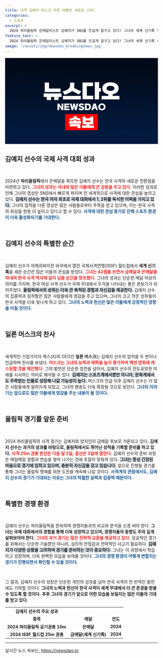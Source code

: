 ```yaml
---
title: 사격 김예지 머스크 극찬 여행의 새로운 스타!
categories:
  - 스포츠
excerpt: >
  2024 파리올림픽 은메달리스트 김예지가 SNS를 뜨겁게 달구고 있다! 그녀의 세계 신기록 세운 순간에 일론 머스크도 찬사를 보냈다. 김예지의 활약, 그리고 스릴 넘치는 사격 세계가 궁금하다면 클릭하세요!
feature_text: >
  2024 파리올림픽 은메달리스트 김예지가 SNS를 뜨겁게 달구고 있다! 그녀의 세계 신기록 세운 순간에 일론 머스크도 찬사를 보냈다. 김예지의 활약, 그리고 스릴 넘치는 사격 세계가 궁금하다면 클릭하세요!
image: '/assets/img/newsdao_breakingnews.jpg'
---
```


<p><img src="/assets/img/newsdao_breakingnews.jpg" alt="ontimetimes 속보" /></p>

<h2 data-ke-size="size26">김예지 선수의 국제 사격 대회 성과</h2>

<p data-ke-size="size16">&nbsp;</p>

<p>2024년 <b>파리올림픽</b>에서 은메달을 획득한 김예지 선수는 한국 사격의 새로운 전환점을 마련하고 있다. <b><span style="color: #ee2323;">그녀의 성과는 국내외 많은 이들에게 큰 감동을 주고 있다.</span></b> 이러한 성과로 인해 그녀의 영상은 SNS에서 빠르게 퍼지며 전 세계적으로 사격에 대한 관심을 높이고 있다. <b><span style="background-color: #21538527;">김예지 선수는 한국 여자 최초로 국제 대회에서 1, 2위를 독식한 이력을 가지고 있다.</span></b> 그녀의 업적을 다룬 영상은 많은 사람들로부터 주목을 받고 있으며, 이는 한국 사격의 위상을 한층 더 높이고 있다고 할 수 있다. <b><span style="color: #1a5490;">사격에 대한 관심 증가로 인해 스포츠 환경이 더욱 활성화되기를 기대한다.</span></b></p>

<p data-ke-size="size16">&nbsp;</p>

<h2 data-ke-size="size26">김예지 선수의 특별한 순간</h2>

<p data-ke-size="size16">&nbsp;</p>

<p>김예지 선수가 아제르바이잔 바쿠에서 열린 국제사격연맹(ISSF) 월드컵에서 <b>세계 신기록</b>을 세운 순간은 많은 이들의 관심을 받았다. <b><span style="color: #ee2323;">그녀는 42점을 쏘면서 금메달과 은메달을 따내며 한국 사격 역사에 길이 남을 순간을 창조했다.</span></b> 그녀의 성과는 단순한 메달 이상의 의미를 가지며, 한국 여성 사격 선수가 국제 무대에서 두각을 나타내는 좋은 본보기가 되어주었다. <b><span style="background-color: #21538527;">올림픽에서의 성취는 더욱 큰 축적된 경험과 자신감을 제공한다.</span></b> 김예지 선수의 집중력과 침착함은 많은 사람들에게 영감을 주고 있으며, 그녀의 크고 작은 성취들이 한국 사격을 더욱 빛나게 하고 있다. <b><span style="color: #1a5490;">그녀의 노력과 헌신은 많은 이들에게 긍정적인 영향을 미칠 것이다.</span></b></p>

<p data-ke-size="size16">&nbsp;</p>

<h2 data-ke-size="size26">일론 머스크의 찬사</h2>

<p data-ke-size="size16">&nbsp;</p>

<p>세계적인 기업가이자 엑스(X)의 CEO인 <b>일론 머스크</b>는 김예지 선수의 업적을 두 번이나 언급하며 찬사를 보냈다. <b><span style="color: #ee2323;">머스크는 그녀의 능력과 매력을 높이 평가하며 액션 영화에 캐스팅할 것을 제안했다.</span></b> 그의 발언은 단순한 칭찬을 넘어서, 김예지 선수의 전도유망한 미래를 시사하는 의미로 해석될 수 있다. <b><span style="background-color: #21538527;">김예지는 스포츠계에서뿐만 아니라, 문화계에서도 주목받는 인물로 성장해 나갈 가능성이 높다.</span></b> 머스크의 언급 이후 김예지 선수는 더 많은 사람들에게 알려지게 되었고, 그녀의 팬층도 더욱 확장될 것으로 보인다. <b><span style="color: #1a5490;">그녀의 이야기는 앞으로도 많은 이들에게 영감을 주는 내용이 될 것이다.</span></b></p>

<p data-ke-size="size16">&nbsp;</p>

<h2 data-ke-size="size26">올림픽 경기를 앞둔 준비</h2>

<p data-ke-size="size16">&nbsp;</p>

<p>2024 파리올림픽의 사격 경기는 김예지와 양지인이 금메달 후보로 거론되고 있다. <b>김예지 선수는 과거의 성과를 바탕으로, 올림픽에서도 뛰어난 성적을 기록할 준비를 하고 있다.</b> <b><span style="color: #ee2323;">사격 25m 권총 본선은 다음 달 2일, 결선은 3일에 열린다.</span></b> 김예지 선수의 준비 과정은 매일매일 경험과 연습을 쌓아 나가는 것에 초점이 맞춰져 있다. <b><span style="background-color: #21538527;">그녀는 항상 긴장된 마음으로 경기에 임하고 있으며, 충분히 자신감을 갖고 있습니다.</span></b> 앞으로 진행될 경기를 통해 그녀는 올림픽 명예를 위한 도전을 계속해 나갈 것이다. <b><span style="color: #1a5490;">사격계의 관점에서도, 김예지 선수의 경기가 기대되는 이유는 그녀의 탁월한 실력과 집중력 때문이다.</span></b></p>

<p data-ke-size="size16">&nbsp;</p>

<h2 data-ke-size="size26">특별한 경쟁 환경</h2>

<p data-ke-size="size16">&nbsp;</p>

<p>김예지 선수는 파리올림픽을 준비하며 경쟁자들과의 비교와 분석을 신경 써야 한다. <b>그녀는 국제 대회에서의 경험을 통해 더욱 성장하고 있으며, 경쟁자들의 동향도 주의 깊게 살펴보아야 한다.</b> <b><span style="color: #ee2323;">그녀의 과거 경기는 많은 전략적 교훈을 제공하고 있다.</span></b> 성공적인 경기를 위해서는 단순한 기술뿐만 아니라, 심리적 안정감과 전략적인 사고가 필요하다. <b><span style="background-color: #21538527;">김예지가 다양한 상황을 고려하며 경기를 준비하는 것이 중요하다.</span></b> 그녀는 이 과정에서 학습하고 성장하며, 더욱 완벽한 모습을 보여줄 것이다. <b><span style="color: #1a5490;">그녀의 경쟁 환경이 어떻게 변할지는 경기가 진행되면서 확인할 수 있을 것이다.</span></b></p>

<p data-ke-size="size16">&nbsp;</p>

<p data-ke-size="size16">그 결과, 김예지 선수의 성장은 단순한 개인의 성과를 넘어 한국 사격의 전 반적인 발전에도 기여할 것이다. <b>그녀의 노력과 헌신이 한국 사격이 세계 무대에서 더 큰 존경을 받을 수 있도록 할 것이다.</b> <b>추후 그녀의 경기가 앞으로 어떤 모습을 보일지는 많은 이들의 기대를 받고 있다.</b></p>

<table>
  <tr>
    <td style="text-align: center; height: 17px;"><b>김예지 선수의 주요 성과</b></td>
  </tr>
  <tr>
    <td style="text-align: center; height: 17px;"><b>종목</b></td>
    <td style="text-align: center; height: 17px;"><b>메달</b></td>
    <td style="text-align: center; height: 17px;"><b>연도</b></td>
  </tr>
  <tr>
    <td style="text-align: center; height: 17px;"><b>2024 파리올림픽 공기권총 10m</b></td>
    <td style="text-align: center; height: 17px;"><b>은메달</b></td>
    <td style="text-align: center; height: 17px;"><b>2024</b></td>
  </tr>
  <tr>
    <td style="text-align: center; height: 17px;"><b>2024 ISSF 월드컵 25m 권총</b></td>
    <td style="text-align: center; height: 17px;"><b>금메달(세계 신기록)</b></td>
    <td style="text-align: center; height: 17px;"><b>2024</b></td>
  </tr>
</table>

<hr>
실시간 뉴스 속보는, <a href="https://newsdao.kr" rel="dofollow">https://newsdao.kr</a>


